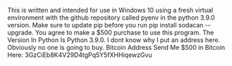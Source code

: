 This is written and intended for use in Windows 10 using a fresh virtual environment with the github repository called pyenv in the python 3.9.0 version. Make sure to update pip before you run pip install sodacan --upgrade. You agree to make a $500 purchase to use this program. The Version In Python Is Python 3.9.0. I dont know why I put an address here. Obviously no one is going to buy. Bitcoin Address Send Me $500 in Bitcoin Here: 3GzCiEb8K4V29D4tgPq5Y5fXHHiqewzGvu